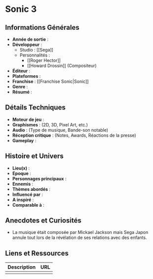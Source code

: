 

# Sonic 3

## Informations Générales

- **Année de sortie** : 
- **Développeur** : 
	- Studio : [[Sega]]
	- Personnalités : 
		- [[Roger Hector]]
		- [[Howard Drossin]] (Compositeur)
- **Éditeur** : 
- **Plateformes** : 
- **Franchise** : [[Franchise Sonic|Sonic]]
- **Genre** :
- **Résumé** : 

## Détails Techniques
- **Moteur de jeu** : 
- **Graphismes** : (2D, 3D, Pixel Art, etc.)
- **Audio** : (Type de musique, Bande-son notable)
- **Réception critique** : (Notes, Awards, Réactions de la presse)
- **Gameplay** :

## Histoire et Univers
- **Lieu(x)** : 
- **Epoque** : 
- **Personnages principaux** : 
- **Ennemis** :
- **Thèmes abordés** : 
- **Influencé par** :
- **A inspiré** : 
- **Comparable à** :
## Anecdotes et Curiosités
- La musique était composée par Mickael Jackson mais Sega Japon annule tout lors de la révélation de ses relations avec des enfants.
## Liens et Ressources

| Description | URL |
| ----------- | --- |
|             |     |
